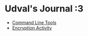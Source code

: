 # Udval's Journal :3
- [Command Line Tools](entries/1stjournal.md)
- [Encryption Activity](entries/2ndjournal.md)
